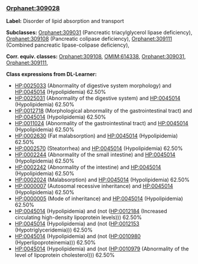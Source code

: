 
### [Orphanet:309028](http://www.orpha.net/ORDO/Orphanet_309028)
**Label:** Disorder of lipid absorption and transport

**Subclasses:** [Orphanet:309031](http://www.orpha.net/ORDO/Orphanet_309031) (Pancreatic triacylglycerol lipase deficiency), [Orphanet:309108](http://www.orpha.net/ORDO/Orphanet_309108) (Pancreatic colipase deficiency), [Orphanet:309111](http://www.orpha.net/ORDO/Orphanet_309111) (Combined pancreatic lipase-colipase deficiency), 

**Corr. equiv. classes:** [Orphanet:309108](http://www.orpha.net/ORDO/Orphanet_309108), [OMIM:614338](http://purl.obolibrary.org/obo/OMIM_614338), [Orphanet:309031](http://www.orpha.net/ORDO/Orphanet_309031), [Orphanet:309111](http://www.orpha.net/ORDO/Orphanet_309111), 

**Class expressions from DL-Learner:**

- [HP:0025033](http://purl.obolibrary.org/obo/HP_0025033) (Abnormality of digestive system morphology) and [HP:0045014](http://purl.obolibrary.org/obo/HP_0045014) (Hypolipidemia) 62.50%
- [HP:0025031](http://purl.obolibrary.org/obo/HP_0025031) (Abnormality of the digestive system) and [HP:0045014](http://purl.obolibrary.org/obo/HP_0045014) (Hypolipidemia) 62.50%
- [HP:0012718](http://purl.obolibrary.org/obo/HP_0012718) (Morphological abnormality of the gastrointestinal tract) and [HP:0045014](http://purl.obolibrary.org/obo/HP_0045014) (Hypolipidemia) 62.50%
- [HP:0011024](http://purl.obolibrary.org/obo/HP_0011024) (Abnormality of the gastrointestinal tract) and [HP:0045014](http://purl.obolibrary.org/obo/HP_0045014) (Hypolipidemia) 62.50%
- [HP:0002630](http://purl.obolibrary.org/obo/HP_0002630) (Fat malabsorption) and [HP:0045014](http://purl.obolibrary.org/obo/HP_0045014) (Hypolipidemia) 62.50%
- [HP:0002570](http://purl.obolibrary.org/obo/HP_0002570) (Steatorrhea) and [HP:0045014](http://purl.obolibrary.org/obo/HP_0045014) (Hypolipidemia) 62.50%
- [HP:0002244](http://purl.obolibrary.org/obo/HP_0002244) (Abnormality of the small intestine) and [HP:0045014](http://purl.obolibrary.org/obo/HP_0045014) (Hypolipidemia) 62.50%
- [HP:0002242](http://purl.obolibrary.org/obo/HP_0002242) (Abnormality of the intestine) and [HP:0045014](http://purl.obolibrary.org/obo/HP_0045014) (Hypolipidemia) 62.50%
- [HP:0002024](http://purl.obolibrary.org/obo/HP_0002024) (Malabsorption) and [HP:0045014](http://purl.obolibrary.org/obo/HP_0045014) (Hypolipidemia) 62.50%
- [HP:0000007](http://purl.obolibrary.org/obo/HP_0000007) (Autosomal recessive inheritance) and [HP:0045014](http://purl.obolibrary.org/obo/HP_0045014) (Hypolipidemia) 62.50%
- [HP:0000005](http://purl.obolibrary.org/obo/HP_0000005) (Mode of inheritance) and [HP:0045014](http://purl.obolibrary.org/obo/HP_0045014) (Hypolipidemia) 62.50%
- [HP:0045014](http://purl.obolibrary.org/obo/HP_0045014) (Hypolipidemia) and (not ([HP:0012184](http://purl.obolibrary.org/obo/HP_0012184) (Increased circulating high-density lipoprotein levels))) 62.50%
- [HP:0045014](http://purl.obolibrary.org/obo/HP_0045014) (Hypolipidemia) and (not ([HP:0012153](http://purl.obolibrary.org/obo/HP_0012153) (Hypotriglyceridemia))) 62.50%
- [HP:0045014](http://purl.obolibrary.org/obo/HP_0045014) (Hypolipidemia) and (not ([HP:0010980](http://purl.obolibrary.org/obo/HP_0010980) (Hyperlipoproteinemia))) 62.50%
- [HP:0045014](http://purl.obolibrary.org/obo/HP_0045014) (Hypolipidemia) and (not ([HP:0010979](http://purl.obolibrary.org/obo/HP_0010979) (Abnormality of the level of lipoprotein cholesterol))) 62.50%


